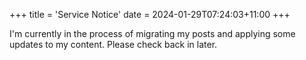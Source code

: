 +++
title = 'Service Notice'
date = 2024-01-29T07:24:03+11:00
+++

I'm currently in the process of migrating my posts and applying some updates to my content. Please check back in later.
